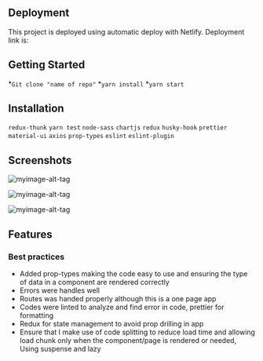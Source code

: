 ## **Deployment**
This project is deployed using automatic deploy with Netlify.
Deployment link is: 

## **Getting Started**
*```Git clone "name of repo"```
*```yarn install```
*```yarn start```

## **Installation**
 ```redux-thunk```
```yarn test```
```node-sass```
```chartjs```
```redux```
```husky-hook```
```prettier```
```material-ui```
```axios```
```prop-types```
`eslint`
`eslint-plugin`



## **Screenshots**

![myimage-alt-tag](https://res.cloudinary.com/upperli/image/upload/v1632602449/Screenshot_2021-09-24_at_1.19.34_PM_songcp.png)

![myimage-alt-tag](https://res.cloudinary.com/upperli/image/upload/v1632602539/screencapture-localhost-3000-2021-09-24-13_16_01_hlqlr5.png)

![myimage-alt-tag](https://res.cloudinary.com/upperli/image/upload/v1632602538/screencapture-localhost-3000-2021-09-24-13_17_45_wqc3jq.png)


## **Features**

### Best practices
* Added prop-types making the code easy to use and ensuring the type of data in a component are rendered correctly
* Errors were handles well
* Routes was handed properly although this is a one page app
* Codes were linted to analyze and find error in code, prettier for formatting
* Redux for state management to avoid prop drilling in app
* Ensure that I make use of code splitting to reduce load time and allowing load chunk only when the component/page is rendered or needed, Using suspense and lazy

